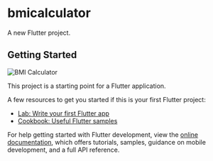 # bmicalculator

A new Flutter project.

## Getting Started

![BMI Calculator](https://user-images.githubusercontent.com/89196733/206898241-e2295530-29db-465d-ae1e-66eef8b6debd.gif)


This project is a starting point for a Flutter application.

A few resources to get you started if this is your first Flutter project:

- [Lab: Write your first Flutter app](https://docs.flutter.dev/get-started/codelab)
- [Cookbook: Useful Flutter samples](https://docs.flutter.dev/cookbook)

For help getting started with Flutter development, view the
[online documentation](https://docs.flutter.dev/), which offers tutorials,
samples, guidance on mobile development, and a full API reference.
